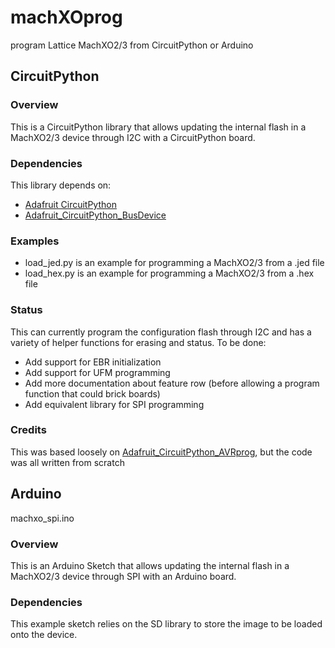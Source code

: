 # machXOprog
program Lattice MachXO2/3 from CircuitPython or Arduino

## CircuitPython
### Overview
This is a CircuitPython library that allows updating the internal flash in a MachXO2/3 device through I2C with a CircuitPython board.

### Dependencies
This library depends on:
* [Adafruit CircuitPython](https://github.com/adafruit/circuitpython)
* [Adafruit_CircuitPython_BusDevice](https://github.com/adafruit/Adafruit_CircuitPython_BusDevice|)

### Examples
* load_jed.py is an example for programming a MachXO2/3 from a .jed file
* load_hex.py is an example for programming a MachXO2/3 from a .hex file

### Status
This can currently program the configuration flash through I2C and has a variety of helper functions for erasing and status.
To be done:
* Add support for EBR initialization
* Add support for UFM programming
* Add more documentation about feature row (before allowing a program function that could brick boards)
* Add equivalent library for SPI programming

### Credits 
This was based loosely on [Adafruit_CircuitPython_AVRprog](https://github.com/adafruit/Adafruit_CircuitPython_AVRprog), but the code was all written from scratch

## Arduino 
machxo_spi.ino

### Overview
This is an Arduino Sketch that allows updating the internal flash in a MachXO2/3 device through SPI with an Arduino board.

### Dependencies
This example sketch relies on the SD library to store the image to be loaded onto the device.

